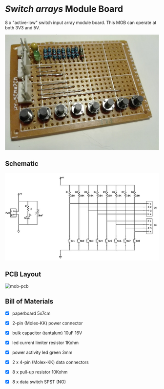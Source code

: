 # *Switch arrays* Module Board
8 x "active-low" switch input array module board.
This MOB can operate at both 3V3 and 5V.

![mob-built](mob-io-array-switch-8x_built.jpg)


## Schematic
![mob-schematic](mob-io-array-switch-8x_sch.jpg)


## PCB Layout
![mob-pcb](mob-io-array-switch-8x_pcb.jpg)


## Bill of Materials
- [x] paperboard 5x7cm
- [x] 2-pin (Molex-KK) power connector
- [x] bulk capacitor (tantalum) 10uF 16V
- [x] led current limiter resistor 1Kohm
- [x] power activity led green 3mm

- [x] 2 x 4-pin (Molex-KK) data connectors
- [x] 8 x pull-up resistor 10Kohm
- [x] 8 x data switch SPST (NO)